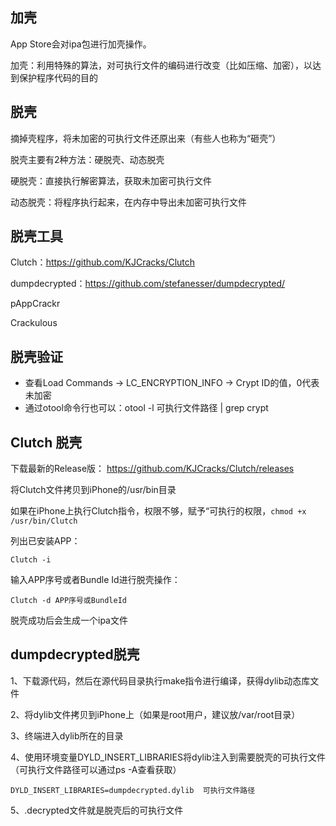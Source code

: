## 加壳

App Store会对ipa包进行加壳操作。

加壳：利用特殊的算法，对可执行文件的编码进行改变（比如压缩、加密），以达到保护程序代码的目的

## 脱壳

摘掉壳程序，将未加密的可执行文件还原出来（有些人也称为“砸壳”）

脱壳主要有2种方法：硬脱壳、动态脱壳

硬脱壳：直接执行解密算法，获取未加密可执行文件

动态脱壳：将程序执行起来，在内存中导出未加密可执行文件

## 脱壳工具

Clutch：https://github.com/KJCracks/Clutch

dumpdecrypted：https://github.com/stefanesser/dumpdecrypted/

pAppCrackr

Crackulous

## 脱壳验证

- 查看Load Commands -> LC_ENCRYPTION_INFO -> Crypt ID的值，0代表未加密
- 通过otool命令行也可以：otool  -l  可执行文件路径  |  grep  crypt 

## Clutch 脱壳

下载最新的Release版： https://github.com/KJCracks/Clutch/releases

将Clutch文件拷贝到iPhone的/usr/bin目录

如果在iPhone上执行Clutch指令，权限不够，赋予“可执行的权限，`chmod +x /usr/bin/Clutch`

列出已安装APP：

`Clutch -i`

输入APP序号或者Bundle Id进行脱壳操作：

`Clutch -d APP序号或BundleId`

脱壳成功后会生成一个ipa文件

## dumpdecrypted脱壳

1、下载源代码，然后在源代码目录执行make指令进行编译，获得dylib动态库文件

2、将dylib文件拷贝到iPhone上（如果是root用户，建议放/var/root目录）

3、终端进入dylib所在的目录

4、使用环境变量DYLD_INSERT_LIBRARIES将dylib注入到需要脱壳的可执行文件（可执行文件路径可以通过ps -A查看获取）

`DYLD_INSERT_LIBRARIES=dumpdecrypted.dylib  可执行文件路径`

5、.decrypted文件就是脱壳后的可执行文件

